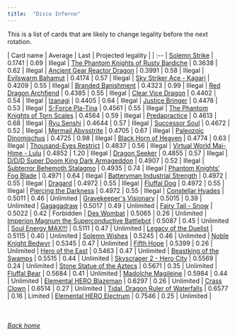 ```yaml
---
title:  "Disco Inferno"
---
```


This is a list of cards that are likely to change legality before the next rotation.

| Card name | Average | Last | Projected legality |
| :-- |
[Solemn Strike](https://db.ygoprodeck.com/card/?search=Solemn%20Strike) | 0.1741 | 0.69 | Illegal |
[The Phantom Knights of Rusty Bardiche](https://db.ygoprodeck.com/card/?search=The%20Phantom%20Knights%20of%20Rusty%20Bardiche) | 0.3638 | 0.62 | Illegal |
[Ancient Gear Reactor Dragon](https://db.ygoprodeck.com/card/?search=Ancient%20Gear%20Reactor%20Dragon) | 0.3991 | 0.58 | Illegal |
[Evilswarm Bahamut](https://db.ygoprodeck.com/card/?search=Evilswarm%20Bahamut) | 0.4174 | 0.57 | Illegal |
[Sky Striker Ace - Kagari](https://db.ygoprodeck.com/card/?search=Sky%20Striker%20Ace%20-%20Kagari) | 0.4209 | 0.55 | Illegal |
[Branded Banishment](https://db.ygoprodeck.com/card/?search=Branded%20Banishment) | 0.4323 | 0.99 | Illegal |
[Red Dragon Archfiend](https://db.ygoprodeck.com/card/?search=Red%20Dragon%20Archfiend) | 0.4385 | 0.55 | Illegal |
[Clear Vice Dragon](https://db.ygoprodeck.com/card/?search=Clear%20Vice%20Dragon) | 0.4402 | 0.54 | Illegal |
[Izanagi](https://db.ygoprodeck.com/card/?search=Izanagi) | 0.4405 | 0.64 | Illegal |
[Justice Bringer](https://db.ygoprodeck.com/card/?search=Justice%20Bringer) | 0.4478 | 0.53 | Illegal |
[S-Force Pla-Tina](https://db.ygoprodeck.com/card/?search=S-Force%20Pla-Tina) | 0.4561 | 0.55 | Illegal |
[The Phantom Knights of Torn Scales](https://db.ygoprodeck.com/card/?search=The%20Phantom%20Knights%20of%20Torn%20Scales) | 0.4564 | 0.59 | Illegal |
[Predapractice](https://db.ygoprodeck.com/card/?search=Predapractice) | 0.4613 | 0.68 | Illegal |
[Ryu Senshi](https://db.ygoprodeck.com/card/?search=Ryu%20Senshi) | 0.4644 | 0.57 | Illegal |
[Successor Soul](https://db.ygoprodeck.com/card/?search=Successor%20Soul) | 0.4672 | 0.52 | Illegal |
[Mermail Abysstrite](https://db.ygoprodeck.com/card/?search=Mermail%20Abysstrite) | 0.4705 | 0.67 | Illegal |
[Paleozoic Dinomischus](https://db.ygoprodeck.com/card/?search=Paleozoic%20Dinomischus) | 0.4725 | 0.98 | Illegal |
[Black Horn of Heaven](https://db.ygoprodeck.com/card/?search=Black%20Horn%20of%20Heaven) | 0.4774 | 0.63 | Illegal |
[Thousand-Eyes Restrict](https://db.ygoprodeck.com/card/?search=Thousand-Eyes%20Restrict) | 0.4837 | 0.56 | Illegal |
[Virtual World Mai-Hime - Lulu](https://db.ygoprodeck.com/card/?search=Virtual%20World%20Mai-Hime%20-%20Lulu) | 0.4852 | 1.20 | Illegal |
[Dragon Seeker](https://db.ygoprodeck.com/card/?search=Dragon%20Seeker) | 0.4855 | 0.57 | Illegal |
[D/D/D Super Doom King Dark Armageddon](https://db.ygoprodeck.com/card/?search=D/D/D%20Super%20Doom%20King%20Dark%20Armageddon) | 0.4907 | 0.52 | Illegal |
[Subterror Behemoth Stalagmo](https://db.ygoprodeck.com/card/?search=Subterror%20Behemoth%20Stalagmo) | 0.4935 | 0.74 | Illegal |
[Phantom Knights' Fog Blade](https://db.ygoprodeck.com/card/?search=Phantom%20Knights'%20Fog%20Blade) | 0.4971 | 0.64 | Illegal |
[Batteryman Industrial Strength](https://db.ygoprodeck.com/card/?search=Batteryman%20Industrial%20Strength) | 0.4972 | 0.55 | Illegal |
[Dragard](https://db.ygoprodeck.com/card/?search=Dragard) | 0.4972 | 0.55 | Illegal |
[Fluffal Dog](https://db.ygoprodeck.com/card/?search=Fluffal%20Dog) | 0.4972 | 0.55 | Illegal |
[Piercing the Darkness](https://db.ygoprodeck.com/card/?search=Piercing%20the%20Darkness) | 0.4972 | 0.55 | Illegal |
[Constellar Hyades](https://db.ygoprodeck.com/card/?search=Constellar%20Hyades) | 0.5011 | 0.46 | Unlimited |
[Gravekeeper's Visionary](https://db.ygoprodeck.com/card/?search=Gravekeeper's%20Visionary) | 0.5015 | 0.39 | Unlimited |
[Gagagadraw](https://db.ygoprodeck.com/card/?search=Gagagadraw) | 0.5017 | 0.49 | Unlimited |
[Fairy Tail - Snow](https://db.ygoprodeck.com/card/?search=Fairy%20Tail%20-%20Snow) | 0.5022 | 0.42 | Forbidden |
[Des Wombat](https://db.ygoprodeck.com/card/?search=Des%20Wombat) | 0.5065 | 0.26 | Unlimited |
[Imperion Magnum the Superconductive Battlebot](https://db.ygoprodeck.com/card/?search=Imperion%20Magnum%20the%20Superconductive%20Battlebot) | 0.5087 | 0.45 | Unlimited |
[Soul Energy MAX!!!](https://db.ygoprodeck.com/card/?search=Soul%20Energy%20MAX!!!) | 0.5111 | 0.47 | Unlimited |
[Legacy of the Duelist](https://db.ygoprodeck.com/card/?search=Legacy%20of%20the%20Duelist) | 0.5115 | 0.40 | Unlimited |
[Solemn Wishes](https://db.ygoprodeck.com/card/?search=Solemn%20Wishes) | 0.5245 | 0.46 | Unlimited |
[Noble Knight Bedwyr](https://db.ygoprodeck.com/card/?search=Noble%20Knight%20Bedwyr) | 0.5345 | 0.47 | Unlimited |
[Fifth Hope](https://db.ygoprodeck.com/card/?search=Fifth%20Hope) | 0.5399 | 0.26 | Unlimited |
[Hero of the East](https://db.ygoprodeck.com/card/?search=Hero%20of%20the%20East) | 0.5463 | 0.47 | Unlimited |
[Beastking of the Swamps](https://db.ygoprodeck.com/card/?search=Beastking%20of%20the%20Swamps) | 0.5515 | 0.44 | Unlimited |
[Skyscraper 2 - Hero City](https://db.ygoprodeck.com/card/?search=Skyscraper%202%20-%20Hero%20City) | 0.5569 | 0.24 | Unlimited |
[Stone Statue of the Aztecs](https://db.ygoprodeck.com/card/?search=Stone%20Statue%20of%20the%20Aztecs) | 0.5671 | 0.35 | Unlimited |
[Fluffal Bear](https://db.ygoprodeck.com/card/?search=Fluffal%20Bear) | 0.5684 | 0.41 | Unlimited |
[Madolche Magileine](https://db.ygoprodeck.com/card/?search=Madolche%20Magileine) | 0.5984 | 0.44 | Unlimited |
[Elemental HERO Blazeman](https://db.ygoprodeck.com/card/?search=Elemental%20HERO%20Blazeman) | 0.6297 | 0.26 | Unlimited |
[Crass Clown](https://db.ygoprodeck.com/card/?search=Crass%20Clown) | 0.6514 | 0.27 | Unlimited |
[Tidal, Dragon Ruler of Waterfalls](https://db.ygoprodeck.com/card/?search=Tidal,%20Dragon%20Ruler%20of%20Waterfalls) | 0.6577 | 0.16 | Limited |
[Elemental HERO Electrum](https://db.ygoprodeck.com/card/?search=Elemental%20HERO%20Electrum) | 0.7546 | 0.25 | Unlimited |

<br>

###### [Back home](index)